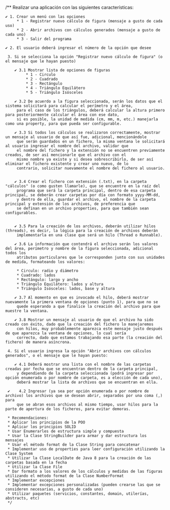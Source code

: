 /**
Realizar una aplicación con las siguientes características:

    ✔ 1. Crear un menú con las opciones
         * 1 - Registrar nuevo cálculo de figura (mensaje a gusto de cada uso)
         * 2 - Abrir archivos con cálculos generados (mensaje a gusto de cada uno)
         * 3 - Salir del programa

    ✔ 2. El usuario deberá ingresar el número de la opción que desee

     3. Si se selecciona la opción "Registrar nuevo cálculo de figura" (o el mensaje que le hayan puesto)

        ✔ 3.1 Mostrar lista de opciones de figuras
             * 1 - Circulo
             * 2 - Cuadrado
             * 3 - Rectángulo
             * 4 - Triángulo Equilátero
             * 5 - Triángulo Isósceles

        ✔ 3.2 De acuerdo a la figura seleccionada, serán los datos que el sistema solicitará para calcular el perímetro y el área,
         para el caso de los triángulos, deberá calcular la altura primero para posteriormente calcular el área con ese dato,
         si es posible, la unidad de medida (cm, mm, m, etc.) manejarla como una property, para que pueda ser configurable.

        ✔ 3.3 Si todos los cálculos se realizaron correctamente, mostrar un mensaje al usuario de que así fue, adicional, mencionándole
         que serán guardados en un fichero, la misma ventana le solicitará al usuario ingresar el nombre del archivo, validar que
         el nombre del fichero y la extensión no se encuentren previamente creados, de ser así mencionarle que el archivo con el
         mismo nombre ya existe y si desea sobrescribirlo, de ser así eliminar el fichero existente y crear uno nuevo, de lo
         contrario, solicitar nuevamente el nombre del fichero al usuario.


        ✔ 3.4 Crear el fichero con extensión (.txt), en la carpeta "cálculos" (o como gusten llamarle), que se encuentre en la raíz del
         programa que será la carpeta principal, dentro de esa carpeta principal, se deberán crear carpetas por día con formato yyyy-MM-dd,
         y dentro de ella, guardar el archivo, el nombre de la carpeta principal y extensión de los archivos, de preferencia que
         se definan en un archivo properties, para que también sean configurables.


        ✔ 3.5 Para la creación de los archivos, deberán utilizar hilos (threads), es decir, la lógica para la creación de archivos deberán
         implementarla en una clase que será un hilo (Thread o Runnable).

        ✔ 3.6 La información que contendrá el archivo serán los valores del área, perímetro y nombre de la figura seleccionada, adicional todos los
         atributos particulares que le corresponden junto con sus unidades de medida, formateando los valores:

         * Circulo: radio y diámetro
         * Cuadrado: lados
         * Rectángulo: largo y ancho
         * Triángulo Equilátero: lados y altura
         * Triángulo Isósceles: lados, base y altura

        ✔ 3.7 Al momento en que es invocado el hilo, deberá mostrar nuevamente la primera ventana de opciones (punto 1), para que no se
         quede esperando a que finalice la creación del archivo para que muestre la ventana.

        ✔ 3.8 Mostrar un mensaje al usuario de que el archivo ha sido creado con éxito, dado que la creación del fichero lo manejaremos
         con hilos, muy probablemente aparezca este mensaje justo después de que aparezca la ventana de opciones, lo cual sería
         correcto, dado que estamos trabajando esa parte (la creación del fichero) de manera asíncrona.

     4. Si el usuario ingresa la opción "Abrir archivos con cálculos generados", o el mensaje que le hayan puesto:

        ✔ 4.1 Deberá mostrar una lista con el nombre de las carpetas creadas por fecha que se encuentran dentro de la carpeta principal,
         y dependiendo de la carpeta seleccionada (podrá ingresar por opción enumerada o por nombre de carpeta, es a elección de cada uno),
         deberá mostrar la lista de archivos que se encuentran en ella.

     ✔    4.2 Ingresar (ya sea por opción enumerada o por nombre de archivo) los archivos que se desean abrir, separados por una coma (,) para
         que se abran esos archivos al mismo tiempo, usar hilos para la parte de apertura de los ficheros, para evitar demoras.

     * Recomendaciones:
     * Aplicar los principios de la POO
     * Aplicar los principios SOLID
     * Usar Enumerarles de estructura simple y compuesta
     * Usar la Clase StringBuilder para armar y dar estructura los mensajes
     * Usar el método format de la Clase String para concatenar
     * Implementar uso de properties para leer configuración utilizando la Clase System
     * Utilizar la Clase LocalDate de Java 8 para la creación de las carpetas basada en la fecha
     * Utilizar la Clase File
     * Dar formato a los valores de los cálculos y medidas de las figuras utilizando el método format de la Clase NumberFormat
     * Implementar excepciones
     * Implementar excepciones personalizadas (pueden crearse las que se consideren necesarias, a gusto de cada uno)
     * Utilizar paquetes (servicios, constantes, domain, utilerías, abstracts, etc)
     */